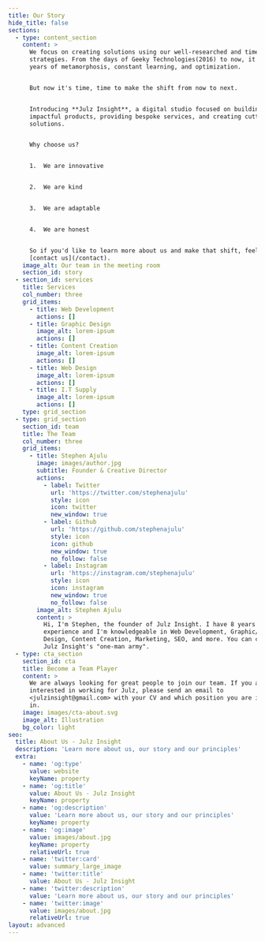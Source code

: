 ```yaml
---
title: Our Story
hide_title: false
sections:
  - type: content_section
    content: >
      We focus on creating solutions using our well-researched and time-tested
      strategies. From the days of Geeky Technologies(2016) to now, it's been 8
      years of metamorphosis, constant learning, and optimization.


      But now it's time, time to make the shift from now to next.


      Introducing **Julz Insight**, a digital studio focused on building
      impactful products, providing bespoke services, and creating cutting-edge
      solutions.


      Why choose us?


      1.  We are innovative


      2.  We are kind


      3.  We are adaptable


      4.  We are honest


      So if you'd like to learn more about us and make that shift, feel free to
      [contact us](/contact).
    image_alt: Our team in the meeting room
    section_id: story
  - section_id: services
    title: Services
    col_number: three
    grid_items:
      - title: Web Development
        actions: []
      - title: Graphic Design
        image_alt: lorem-ipsum
        actions: []
      - title: Content Creation
        image_alt: lorem-ipsum
        actions: []
      - title: Web Design
        image_alt: lorem-ipsum
        actions: []
      - title: I.T Supply
        image_alt: lorem-ipsum
        actions: []
    type: grid_section
  - type: grid_section
    section_id: team
    title: The Team
    col_number: three
    grid_items:
      - title: Stephen Ajulu
        image: images/author.jpg
        subtitle: Founder & Creative Director
        actions:
          - label: Twitter
            url: 'https://twitter.com/stephenajulu'
            style: icon
            icon: twitter
            new_window: true
          - label: Github
            url: 'https://github.com/stephenajulu'
            style: icon
            icon: github
            new_window: true
            no_follow: false
          - label: Instagram
            url: 'https://instagram.com/stephenajulu'
            style: icon
            icon: instagram
            new_window: true
            no_follow: false
        image_alt: Stephen Ajulu
        content: >
          Hi, I'm Stephen, the founder of Julz Insight. I have 8 years of tech
          experience and I'm knowledgeable in Web Development, Graphic/Web
          Design, Content Creation, Marketing, SEO, and more. You can call me
          Julz Insight's "one-man army".
  - type: cta_section
    section_id: cta
    title: Become a Team Player
    content: >
      We are always looking for great people to join our team. If you are
      interested in working for Julz, please send an email to
      <julzinsight@gmail.com> with your CV and which position you are interested
      in.
    image: images/cta-about.svg
    image_alt: Illustration
    bg_color: light
seo:
  title: About Us - Julz Insight
  description: 'Learn more about us, our story and our principles'
  extra:
    - name: 'og:type'
      value: website
      keyName: property
    - name: 'og:title'
      value: About Us - Julz Insight
      keyName: property
    - name: 'og:description'
      value: 'Learn more about us, our story and our principles'
      keyName: property
    - name: 'og:image'
      value: images/about.jpg
      keyName: property
      relativeUrl: true
    - name: 'twitter:card'
      value: summary_large_image
    - name: 'twitter:title'
      value: About Us - Julz Insight
    - name: 'twitter:description'
      value: 'Learn more about us, our story and our principles'
    - name: 'twitter:image'
      value: images/about.jpg
      relativeUrl: true
layout: advanced
---
```

